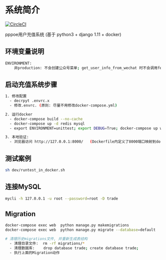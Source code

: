 # 系统简介

[![CircleCI](https://circleci.com/gh/zeroleo12345/restful_server/tree/master.svg?style=svg&circle-token=eece7116845f82f71da5effde84461ddfb3d33be)](https://circleci.com/gh/zeroleo12345/restful_server/tree/master)

pppoe用户充值系统 (基于 python3 + django 1.11 + docker)


## 环境变量说明
``` bash
ENVIRONMENT:
    非production: 不会创建公众号菜单; get_user_info_from_wechat 时不会调用fetch_access_token();
```


## 启动充值系统步骤
``` bash
1. 修改配置
  - decrpyt .envrc.x
  - 修改.envrc. (原则: 尽量不用修改docker-compose.yml)

2. 运行docker
  - docker-compose build --no-cache
  - docker-compose up -d redis mysql
  - export ENVIRONMENT=unittest; export DEBUG=True; docker-compose up web     # 生产运行覆盖参数 DEBUG=False

3. 本地验证:
  - 浏览器访问 http://127.0.0.1:8000/   (Dockerfile内定义了8000端口映射到docker内的80端口)
```


## 测试案例
``` bash
sh dev/runtest_in_docker.sh
```


## 连接MySQL
``` bash
mycli -h 127.0.0.1 -u root --password=root -D trade
```


## Migration
``` bash
docker-compose exec web  python manage.py makemigrations
docker-compose exec web  python manage.py migrate --database=default

# 清理历史migrations文件, 并重新生成表结构
  - 清理目录文件:  rm -rf migrations/*
  - 清理数据库:    drop database trade; create database trade;
  - 执行上面的Migration动作
```
